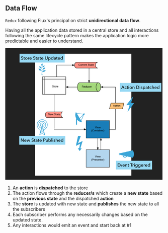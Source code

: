 ## Data Flow

`Redux` following Flux's principal on strict **unidirectional data flow**.

Having all the application data stored in a central store and all interactions following the same lifecycle pattern makes
the application logic more predictable and easier to understand.

<img src="./images/redux_flow.png" width="500">

1. An **action** is __dispatched__ to the store
2. The action flows through the **reducer/s** which create a __new state__ based on the __previous state__ and the dispatched **action**
3. The **store** is updated with new state and __publishes__ the new state to all the subscribers
4. Each subscriber performs any necessarily changes based on the updated state.
5. Any interactions would emit an event and start back at #1

